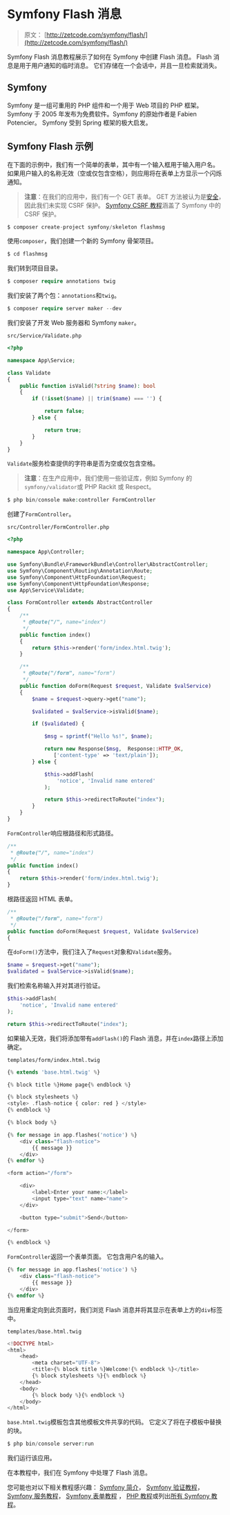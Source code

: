# Symfony Flash 消息

> 原文： [http://zetcode.com/symfony/flash/](http://zetcode.com/symfony/flash/)

Symfony Flash 消息教程展示了如何在 Symfony 中创建 Flash 消息。 Flash 消息是用于用户通知的临时消息。 它们存储在一个会话中，并且一旦检索就消失。

## Symfony

Symfony 是一组可重用的 PHP 组件和一个用于 Web 项目的 PHP 框架。 Symfony 于 2005 年发布为免费软件。Symfony 的原始作者是 Fabien Potencier。 Symfony 受到 Spring 框架的极大启发。

## Symfony Flash 示例

在下面的示例中，我们有一个简单的表单，其中有一个输入框用于输入用户名。 如果用户输入的名称无效（空或仅包含空格），则应用将在表单上方显示一个闪烁通知。

> **注意**：在我们的应用中，我们有一个 GET 表单。 GET 方法被认为是[安全](https://developer.mozilla.org/en-US/docs/Glossary/safe)，因此我们未实现 CSRF 保护。 [Symfony CSRF 教程](/symfony/csrf/)涵盖了 Symfony 中的 CSRF 保护。

```php
$ composer create-project symfony/skeleton flashmsg

```

使用`composer`，我们创建一个新的 Symfony 骨架项目。

```php
$ cd flashmsg

```

我们转到项目目录。

```php
$ composer require annotations twig

```

我们安装了两个包：`annotations`和`twig`。

```php
$ composer require server maker --dev

```

我们安装了开发 Web 服务器和 Symfony `maker`。

`src/Service/Validate.php`

```php
<?php

namespace App\Service;

class Validate
{
    public function isValid(?string $name): bool
    {
        if (!isset($name) || trim($name) === '') {

            return false;
        } else {

            return true;
        }
    }
}

```

`Validate`服务检查提供的字符串是否为空或仅包含空格。

> **注意**：在生产应用中，我们使用一些验证库，例如 Symfony 的`symfony/validator`或 PHP Rackit 或 Respect。

```php
$ php bin/console make:controller FormController

```

创建了`FormController`。

`src/Controller/FormController.php`

```php
<?php

namespace App\Controller;

use Symfony\Bundle\FrameworkBundle\Controller\AbstractController;
use Symfony\Component\Routing\Annotation\Route;
use Symfony\Component\HttpFoundation\Request;
use Symfony\Component\HttpFoundation\Response;
use App\Service\Validate;

class FormController extends AbstractController
{
    /**
     * @Route("/", name="index")
     */
    public function index()
    {
        return $this->render('form/index.html.twig');
    }

    /**
     * @Route("/form", name="form")
     */
    public function doForm(Request $request, Validate $valService)
    {
        $name = $request->query->get("name");

        $validated = $valService->isValid($name);

        if ($validated) {

            $msg = sprintf("Hello %s!", $name);

            return new Response($msg,  Response::HTTP_OK,
               ['content-type' => 'text/plain']);
        } else {

            $this->addFlash(
                'notice', 'Invalid name entered'
            );

            return $this->redirectToRoute("index");
        }
    }    
}

```

`FormController`响应根路径和形式路径。

```php
/**
 * @Route("/", name="index")
 */
public function index()
{
    return $this->render('form/index.html.twig');
}

```

根路径返回 HTML 表单。

```php
/**
 * @Route("/form", name="form")
 */
public function doForm(Request $request, Validate $valService)
{

```

在`doForm()`方法中，我们注入了`Request`对象和`Validate`服务。

```php
$name = $request->get("name");
$validated = $valService->isValid($name);

```

我们检索名称输入并对其进行验证。

```php
$this->addFlash(
    'notice', 'Invalid name entered'
);

return $this->redirectToRoute("index");

```

如果输入无效，我们将添加带有`addFlash()`的 Flash 消息，并在`index`路径上添加确定。

`templates/form/index.html.twig`

```php
{% extends 'base.html.twig' %}

{% block title %}Home page{% endblock %}

{% block stylesheets %}
<style> .flash-notice { color: red } </style>
{% endblock %}

{% block body %}

{% for message in app.flashes('notice') %}
    <div class="flash-notice">
        {{ message }}
    </div>
{% endfor %}

<form action="/form">

    <div>
        <label>Enter your name:</label>
        <input type="text" name="name">
    </div>

    <button type="submit">Send</button>

</form>

{% endblock %}

```

`FormController`返回一个表单页面。 它包含用户名的输入。

```php
{% for message in app.flashes('notice') %}
    <div class="flash-notice">
        {{ message }}
    </div>
{% endfor %}

```

当应用重定向到此页面时，我们浏览 Flash 消息并将其显示在表单上方的`div`标签中。

`templates/base.html.twig`

```php
<!DOCTYPE html>
<html>
    <head>
        <meta charset="UTF-8">
        <title>{% block title %}Welcome!{% endblock %}</title>
        {% block stylesheets %}{% endblock %}
    </head>
    <body>
        {% block body %}{% endblock %}
    </body>
</html>

```

`base.html.twig`模板包含其他模板文件共享的代码。 它定义了将在子模板中替换的块。

```php
$ php bin/console server:run

```

我们运行该应用。

在本教程中，我们在 Symfony 中处理了 Flash 消息。

您可能也对以下相关教程感兴趣： [Symfony 简介](/symfony/intro/)， [Symfony 验证教程](/symfony/validation/)， [Symfony 服务教程](/symfony/service/)， [Symfony 表单教程](/symfony/form/) ， [PHP 教程](/lang/php/)或列出[所有 Symfony 教程](/all/#symfony)。